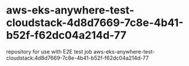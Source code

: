# aws-eks-anywhere-test-cloudstack-4d8d7669-7c8e-4b41-b52f-f62dc04a214d-77
repository for use with E2E test job aws-eks-anywhere-test-cloudstack:4d8d7669-7c8e-4b41-b52f-f62dc04a214d-77

